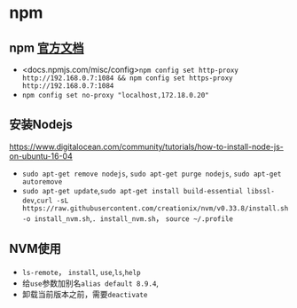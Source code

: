 # npm

## npm [官方文档](https://docs.npmjs.com/getting-started/using-a-package.json)

+ <docs.npmjs.com/misc/config>`npm config set http-proxy http://192.168.0.7:1084 && npm config set https-proxy http://192.168.0.7:1084`
+ `npm config set no-proxy "localhost,172.18.0.20"`

## 安装Nodejs

<https://www.digitalocean.com/community/tutorials/how-to-install-node-js-on-ubuntu-16-04>

+ `sudo apt-get remove nodejs`, `sudo apt-get purge nodejs`, `sudo apt-get autoremove`
+ `sudo apt-get update`,`sudo apt-get install build-essential libssl-dev`,`curl -sL https://raw.githubusercontent.com/creationix/nvm/v0.33.8/install.sh -o install_nvm.sh`,`. install_nvm.sh`， `source ~/.profile`

## NVM使用

+ `ls-remote`， `install`, `use`,`ls`,`help`
+ 给`use`参数加别名`alias default 8.9.4`,
+ 卸载当前版本之前，需要`deactivate`